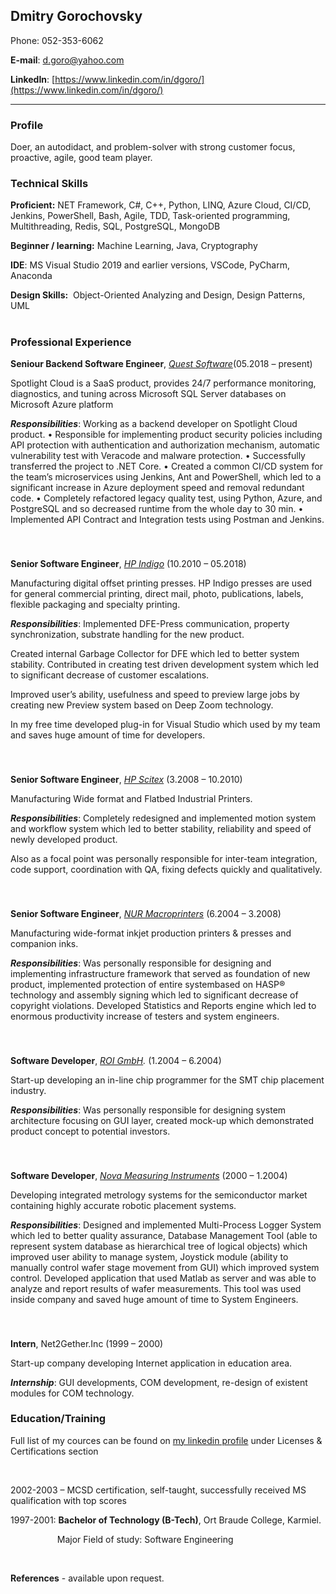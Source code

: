 
## Dmitry Gorochovsky

Phone: 052-353-6062

**E-mail**: [d.goro@yahoo.com](mailto:d.goro@yahoo.com)

**LinkedIn**: [https://www.linkedin.com/in/dgoro/](https://www.linkedin.com/in/dgoro/)

------

### Profile

Doer, an autodidact, and problem-solver with strong customer focus, proactive, agile, good team player.


### Technical Skills

**Proficient:** NET Framework, C#, C++, Python, LINQ, Azure Cloud, CI/CD, Jenkins, PowerShell, Bash, Agile, TDD, Task-oriented programming, Multithreading, Redis, SQL, PostgreSQL, MongoDB

**Beginner / learning:** Machine Learning, Java, Cryptography 


**IDE**: MS Visual Studio 2019 and earlier versions, VSCode,
PyCharm, Anaconda


**Design Skills:**  Object-Oriented
Analyzing and Design, Design
Patterns, UML


#

### Professional Experience

**Seniour Backend Software Engineer**, [_Quest Software_](https://www.quest.com/)(05.2018 –
present)

Spotlight Cloud is a SaaS product, provides 24/7 performance monitoring, diagnostics, and tuning across Microsoft SQL Server databases on Microsoft Azure platform


___Responsibilities___: Working as a backend developer on Spotlight Cloud product. 
•	Responsible for implementing product security policies including API protection with authentication and authorization mechanism, automatic vulnerability test with Veracode and malware protection.
•	Successfully transferred the project to .NET Core.
•	Created a common CI/CD system for the team’s microservices using Jenkins, Ant and PowerShell, which led to a significant increase in Azure deployment speed and removal redundant code. 
•	Completely refactored legacy quality test, using Python, Azure, and PostgreSQL and so decreased runtime from the whole day to 30 min.
•	Implemented API Contract and Integration tests using Postman and Jenkins.


 
###
###
###
###
###



**Senior Software Engineer**, [_HP
Indigo_](http://h10088.www1.hp.com/cda/gap/display/main/index.jsp?zn=gap&cp=20000-13698-16021_4041_100__) (10.2010 – 05.2018)

Manufacturing digital offset printing presses. HP Indigo presses are used for
general commercial printing, direct mail, photo, publications, labels, flexible
packaging and specialty printing.


___Responsibilities___: Implemented DFE-Press
communication, property synchronization, substrate handling for the new product.

Created internal Garbage Collector for DFE which led to better
system stability. Contributed in creating test driven development system which
led to significant decrease of customer escalations. 

Improved user’s ability, usefulness and speed to preview
large jobs by creating new Preview system based on Deep Zoom technology. 

In my free time developed plug-in for Visual Studio which
used by my team and saves huge amount of time for developers.

 
###
###
###
###
###



**Senior Software Engineer**, [_HP
Scitex_](https://www8.hp.com/us/en/commercial-printers/pagewide-industrial/products.html) (3.2008 – 10.2010)

Manufacturing Wide format and Flatbed Industrial Printers.


___Responsibilities___: Completely redesigned and
implemented motion system and workflow system which led to better stability,
reliability and speed of newly developed product. 

Also as a focal point was personally responsible for inter-team
integration, code support, coordination with QA, fixing defects quickly and
qualitatively. 

 
###
###
###
###
###



**Senior Software Engineer**, [_NUR Macroprinters_](http://www.nur.com/) (6.2004
– 3.2008)

Manufacturing wide-format inkjet production printers &
presses and companion inks.


___Responsibilities___: Was personally responsible for
designing and implementing infrastructure framework that served as foundation
of new product, implemented protection of entire systembased on HASP®
technology and assembly signing which led to significant decrease of copyright
violations. Developed Statistics and Reports engine which led to enormous
productivity increase of testers and system engineers. 

 
###
###
###
###
###



**Software Developer**, [_ROI
GmbH_]()_._ (1.2004 – 6.2004)

Start-up developing an in-line chip programmer for the SMT
chip placement industry. 


___Responsibilities___: Was personally responsible for
designing system architecture focusing on GUI layer, created mock-up which
demonstrated product concept to potential investors. 

 
###
###
###
###
###



**Software Developer**, [_Nova Measuring Instruments_](http://www.nova.co.il/) (2000 –
1.2004)

Developing integrated metrology systems for the
semiconductor market containing highly accurate robotic placement systems.


___Responsibilities___: Designed and implemented Multi-Process
Logger System which led to better quality assurance, Database Management Tool (able
to represent system database as hierarchical tree of logical objects) which
improved user ability to manage system, Joystick module (ability to manually
control wafer stage movement from GUI) which improved system control. Developed
application that used Matlab as server and was able to analyze and report
results of wafer measurements. This tool was used inside company and saved huge
amount of time to System Engineers. 

 
###
###
###
###
###



**Intern**, Net2Gether.Inc
(1999 – 2000)

Start-up company developing Internet application in
education area.


___Internship___: GUI
developments, COM development, re-design of existent modules for COM
technology.




### Education/Training

Full list of my cources can be
found on [my
linkedin profile](https://www.linkedin.com/in/dgoro/) under Licenses & Certifications section

 

2002-2003 – MCSD certification, self-taught, successfully
received MS qualification with top scores

1997-2001: **Bachelor of Technology (B-Tech)**, Ort
Braude College, Karmiel.

                  
Major Field of study: Software Engineering

 

**References** - available upon request.
